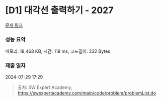 # [D1] 대각선 출력하기 - 2027 

[문제 링크](https://swexpertacademy.com/main/code/problem/problemDetail.do?contestProbId=AV5QFuZ6As0DFAUq) 

### 성능 요약

메모리: 18,468 KB, 시간: 118 ms, 코드길이: 232 Bytes

### 제출 일자

2024-07-29 17:29



> 출처: SW Expert Academy, https://swexpertacademy.com/main/code/problem/problemList.do